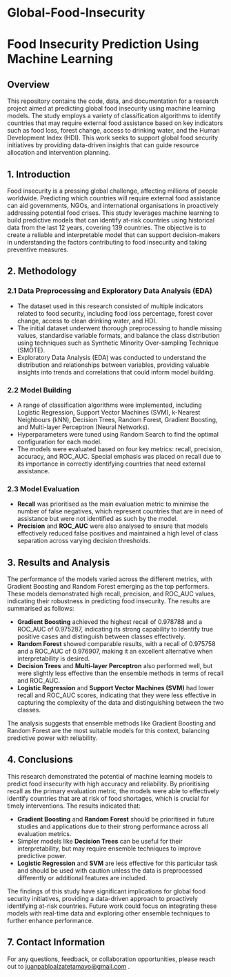 # Global-Food-Insecurity


# Food Insecurity Prediction Using Machine Learning

## Overview

This repository contains the code, data, and documentation for a research project aimed at predicting global food insecurity using machine learning models. The study employs a variety of classification algorithms to identify countries that may require external food assistance based on key indicators such as food loss, forest change, access to drinking water, and the Human Development Index (HDI). This work seeks to support global food security initiatives by providing data-driven insights that can guide resource allocation and intervention planning.

## 1. Introduction

Food insecurity is a pressing global challenge, affecting millions of people worldwide. Predicting which countries will require external food assistance can aid governments, NGOs, and international organisations in proactively addressing potential food crises. This study leverages machine learning to build predictive models that can identify at-risk countries using historical data from the last 12 years, covering 139 countries. The objective is to create a reliable and interpretable model that can support decision-makers in understanding the factors contributing to food insecurity and taking preventive measures.

## 2. Methodology

### 2.1 Data Preprocessing and Exploratory Data Analysis (EDA)
- The dataset used in this research consisted of multiple indicators related to food security, including food loss percentage, forest cover change, access to clean drinking water, and HDI.
- The initial dataset underwent thorough preprocessing to handle missing values, standardise variable formats, and balance the class distribution using techniques such as Synthetic Minority Over-sampling Technique (SMOTE).
- Exploratory Data Analysis (EDA) was conducted to understand the distribution and relationships between variables, providing valuable insights into trends and correlations that could inform model building.

### 2.2 Model Building
- A range of classification algorithms were implemented, including Logistic Regression, Support Vector Machines (SVM), k-Nearest Neighbours (kNN), Decision Trees, Random Forest, Gradient Boosting, and Multi-layer Perceptron (Neural Networks).
- Hyperparameters were tuned using Random Search to find the optimal configuration for each model.
- The models were evaluated based on four key metrics: recall, precision, accuracy, and ROC_AUC. Special emphasis was placed on recall due to its importance in correctly identifying countries that need external assistance.

### 2.3 Model Evaluation
- **Recall** was prioritised as the main evaluation metric to minimise the number of false negatives, which represent countries that are in need of assistance but were not identified as such by the model.
- **Precision** and **ROC_AUC** were also analysed to ensure that models effectively reduced false positives and maintained a high level of class separation across varying decision thresholds.

## 3. Results and Analysis

The performance of the models varied across the different metrics, with Gradient Boosting and Random Forest emerging as the top performers. These models demonstrated high recall, precision, and ROC_AUC values, indicating their robustness in predicting food insecurity. The results are summarised as follows:

- **Gradient Boosting** achieved the highest recall of 0.978788 and a ROC_AUC of 0.975287, indicating its strong capability to identify true positive cases and distinguish between classes effectively.
- **Random Forest** showed comparable results, with a recall of 0.975758 and a ROC_AUC of 0.976907, making it an excellent alternative when interpretability is desired.
- **Decision Trees** and **Multi-layer Perceptron** also performed well, but were slightly less effective than the ensemble methods in terms of recall and ROC_AUC.
- **Logistic Regression** and **Support Vector Machines (SVM)** had lower recall and ROC_AUC scores, indicating that they were less effective in capturing the complexity of the data and distinguishing between the two classes.

The analysis suggests that ensemble methods like Gradient Boosting and Random Forest are the most suitable models for this context, balancing predictive power with reliability.

## 4. Conclusions

This research demonstrated the potential of machine learning models to predict food insecurity with high accuracy and reliability. By prioritising recall as the primary evaluation metric, the models were able to effectively identify countries that are at risk of food shortages, which is crucial for timely interventions. The results indicated that:

- **Gradient Boosting** and **Random Forest** should be prioritised in future studies and applications due to their strong performance across all evaluation metrics.
- Simpler models like **Decision Trees** can be useful for their interpretability, but may require ensemble techniques to improve predictive power.
- **Logistic Regression** and **SVM** are less effective for this particular task and should be used with caution unless the data is preprocessed differently or additional features are included.

The findings of this study have significant implications for global food security initiatives, providing a data-driven approach to proactively identifying at-risk countries. Future work could focus on integrating these models with real-time data and exploring other ensemble techniques to further enhance performance.


## 7. Contact Information

For any questions, feedback, or collaboration opportunities, please reach out to juanpabloalzatetamayo@gmail.com  .
